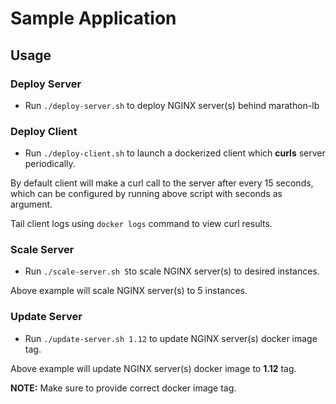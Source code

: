 # Sample Application

## Usage

### Deploy Server
- Run `./deploy-server.sh` to deploy NGINX server(s) behind marathon-lb

### Deploy Client
- Run `./deploy-client.sh` to launch a dockerized client which **curls** server periodically.

By default client will make a curl call to the server after every 15 seconds, which can be configured by running above script with seconds
as argument.

Tail client logs using `docker logs` command to view curl results. 

### Scale Server
- Run `./scale-server.sh 5`to scale NGINX server(s) to desired instances.

Above example will scale NGINX server(s) to 5 instances.

### Update Server
- Run `./update-server.sh 1.12` to update NGINX server(s) docker image tag.

Above example will update NGINX server(s) docker image to **1.12** tag.

**NOTE:** Make sure to provide correct docker image tag.
